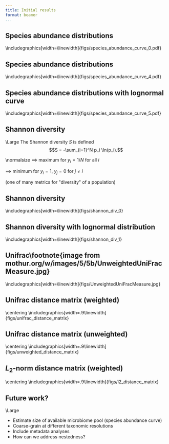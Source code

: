 ```yaml
---
title: Initial results
format: beamer
...
```


Species abundance distributions
---------------------------
\includegraphics[width=\linewidth]{figs/species_abundance_curve_0.pdf}

Species abundance distributions
---------------------------
\includegraphics[width=\linewidth]{figs/species_abundance_curve_4.pdf}

Species abundance distributions with lognormal curve
---------------------------
\includegraphics[width=\linewidth]{figs/species_abundance_curve_5.pdf}

Shannon diversity
-----------------
\Large The Shannon diversity $S$ is defined $$S = -\sum_{i=1}^N p_i \ln(p_i).$$

\normalsize
$\implies$ maximum for $y_i = 1/N$ for all $i$

$\implies$ minimum for $y_i = 1$, $y_j = 0$ for $j \neq i$

(one of many metrics for "diversity" of a population)

Shannon diversity 
---------------------------
\includegraphics[width=\linewidth]{figs/shannon_div_0}

Shannon diversity with lognormal distribution
---------------------------
\includegraphics[width=\linewidth]{figs/shannon_div_1}

Unifrac\footnote{image from mothur.org/w/images/5/5b/UnweightedUniFracMeasure.jpg}
----------------
\includegraphics[width=\linewidth]{figs/UnweightedUniFracMeasure.jpg}

Unifrac distance matrix (weighted)
---------------------------
\centering
\includegraphics[width=.9\linewidth]{figs/unifrac_distance_matrix}

Unifrac distance matrix (unweighted)
---------------------------
\centering
\includegraphics[width=.9\linewidth]{figs/unweighted_distance_matrix}

$L_2$-norm distance matrix (weighted)
---------------------------
\centering
\includegraphics[width=.9\linewidth]{figs/l2_distance_matrix}

Future work?
------------
\Large
+ Estimate size of available microbiome pool (species abundance curve)
+ Coarse-grain at different taxonomic resolutions
+ Include metadata analyses
+ How can we address nestedness?
